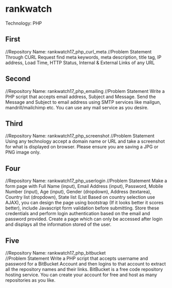 # rankwatch

Technology: PHP

## First
//Repository Name: rankwatch17_php_curl_meta 
//Problem Statement
Through CURL Request find meta keywords, meta description, title tag, IP address, Load Time, HTTP Status, Internal  & External Links of any URL

## Second
//Repository Name:  rankwatch17_php_emailing 
//Problem Statement
Write a PHP script that accepts email address, Subject and Message. Send the Message and Subject to email address using SMTP services like mailgun, mandrill/mailchimp etc. You can use any mail service as you desire.

## Third
//Repository Name:   rankwatch17_php_screenshot 
//Problem Statement
Using any technology accept a domain name or URL and take a screenshot for what is displayed on browser. Please ensure you are saving a JPG or PNG image only.

## Four
//Repository Name:    rankwatch17_php_userlogin 
//Problem Statement
Make a form page with Full Name (input), Email Address (input), Password, Mobile Number (input), Age (input), Gender (dropdown), Address (textarea), Country list (dropdown), State list (List Based on country selection use AJAX), you can design the page using bootstrap (If it looks better it scores better), include Javascript form validation before submitting. Store these credentials and perform login authentication based on the email and password provided. Create a page which can only be accessed after login and displays all the information stored of the user.

## Five
//Repository Name:    rankwatch17_php_bitbucket  
//Problem Statement
Write a PHP script that accepts username and password for a BitBucket Account and then  logins to that account to extract all the repository names and their links. BitBucket is a free code repository hosting service. You can create your account for free and host as many repositories as you like. 
